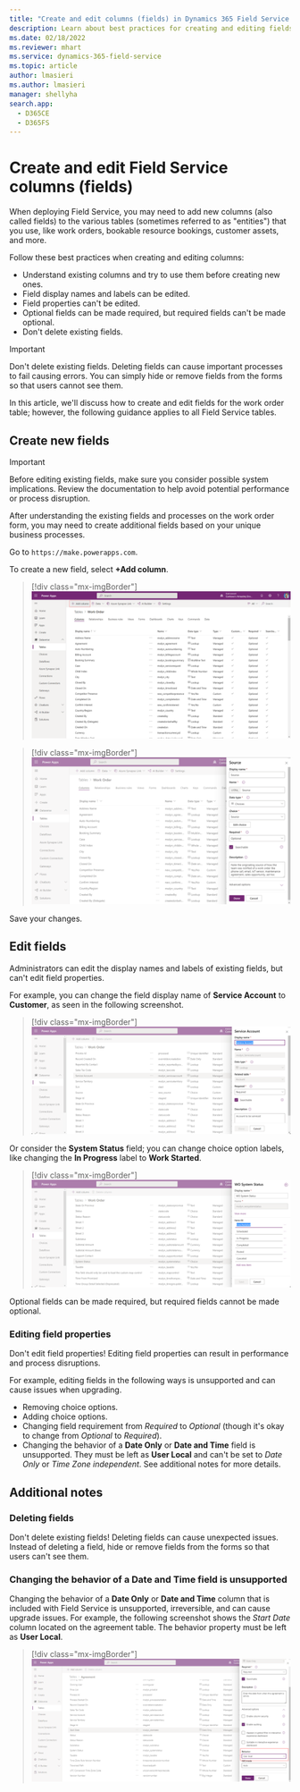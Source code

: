```yaml
---
title: "Create and edit columns (fields) in Dynamics 365 Field Service | MicrosoftDocs"
description: Learn about best practices for creating and editing fields in Dynamics 365 Field Service.
ms.date: 02/18/2022
ms.reviewer: mhart
ms.service: dynamics-365-field-service
ms.topic: article
author: lmasieri
ms.author: lmasieri
manager: shellyha
search.app: 
  - D365CE
  - D365FS
---
```


# Create and edit Field Service columns (fields)

When deploying Field Service, you may need to add new columns (also called fields) to the various tables (sometimes referred to as "entities") that you use, like work orders, bookable resource bookings, customer assets, and more.

Follow these best practices when creating and editing columns:

- Understand existing columns and try to use them before creating new ones.
- Field display names and labels can be edited.
- Field properties can't be edited.
- Optional fields can be made required, but required fields can't be made optional.
- Don't delete existing fields.

> [!Important]
> Don't delete existing fields. Deleting fields can cause important processes to fail causing errors. You can simply hide or remove fields from the forms so that users cannot see them.

In this article, we'll discuss how to create and edit fields for the work order table; however, the following guidance applies to all Field Service tables.

## Create new fields

> [!Important]
> Before editing existing fields, make sure you consider possible system implications. Review the documentation to help avoid potential performance or process disruption.

After understanding the existing fields and processes on the work order form, you may need to create additional fields based on your unique business processes.

Go to `https://make.powerapps.com`.

To create a new field, select **+Add column**.

> [!div class="mx-imgBorder"]
> ![Power Apps, showing the "Add column" option on the work order table.](./media/customization-form-create-fields.png)


> [!div class="mx-imgBorder"]
> ![Power Apps showing the edit panel for a new column.](./media/customization-form-create-fields2.png)

Save your changes.

## Edit fields

Administrators can edit the display names and labels of existing fields, but can't edit field properties. 

For example, you can change the field display name of **Service Account** to **Customer**, as seen in the following screenshot.

> [!div class="mx-imgBorder"]
> ![Power Apps field editor panel, showing "Service Account" selected and editable.](./media/customization-form-field-display-name.png)

Or consider the **System Status** field; you can change choice option labels, like changing the **In Progress** label to **Work Started**. 

> [!div class="mx-imgBorder"]
> ![Power Apps field editor showing "WO System Status," with "Unscheduled" selected and editable.](./media/customization-form-field-choice-option-set.png)

Optional fields can be made required, but required fields cannot be made optional.

### Editing field properties

Don't edit field properties! Editing field properties can result in performance and process disruptions.

For example, editing fields in the following ways is unsupported and can cause issues when upgrading.

- Removing choice options.
- Adding choice options.
- Changing field requirement from _Required_ to _Optional_ (though it's okay to change from *Optional* to *Required*).
- Changing the behavior of a **Date Only** or **Date and Time** field is unsupported. They must be left as **User Local** and can't be set to _Date Only_ or _Time Zone independent_. See additional notes for more details.

## Additional notes

### Deleting fields

Don't delete existing fields! Deleting fields can cause unexpected issues. Instead of deleting a field, hide or remove fields from the forms so that users can't see them.

### Changing the behavior of a Date and Time field is unsupported

Changing the behavior of a **Date Only** or **Date and Time** column that is included with Field Service is unsupported, irreversible, and can cause upgrade issues. For example, the following screenshot shows the _Start Date_ column located on the agreement table. The behavior property must be left as **User Local**.

> [!div class="mx-imgBorder"]
> ![Start Date column on the agreement table.](./media/customization-fields-behavoir.png)
